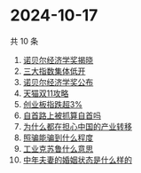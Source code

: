 # 2024-10-17

共 10 条

<!-- BEGIN -->
<!-- 最后更新时间 Thu Oct 17 2024 10:48:04 GMT+0800 (China Standard Time) -->

1. [诺贝尔经济学奖揭晓](https://www.zhihu.com/search?q=诺贝尔经济学奖揭晓)
1. [三大指数集体低开](https://www.zhihu.com/search?q=三大指数集体低开)
1. [诺贝尔经济学奖公布](https://www.zhihu.com/search?q=诺贝尔经济学奖公布)
1. [天猫双11攻略](https://www.zhihu.com/search?q=天猫双11攻略)
1. [创业板指跌超3%](https://www.zhihu.com/search?q=创业板指跌超3%)
1. [自首路上被抓算自首吗](https://www.zhihu.com/search?q=自首路上被抓算自首吗)
1. [为什么都在担心中国的产业转移](https://www.zhihu.com/search?q=为什么都在担心中国的产业转移)
1. [照骗能骗到什么程度](https://www.zhihu.com/search?q=照骗能骗到什么程度)
1. [工业克苏鲁什么意思](https://www.zhihu.com/search?q=工业克苏鲁什么意思)
1. [中年夫妻的婚姻状态是什么样的](https://www.zhihu.com/search?q=中年夫妻的婚姻状态是什么样的)

<!-- END -->
